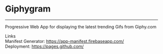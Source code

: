 # Giphygram

---

Progressive Web App for displaying the latest trending Gifs from Giphy.com

Links</br>
Manifest Generator: https://app-manifest.firebaseapp.com/ </br>
Deployment: https://pages.github.com/
